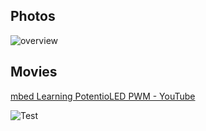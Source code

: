 ## Photos
![overview](https://github.com/shirokunet/mbedLearning/raw/master/images/IMG_20180928_151451.jpg)

## Movies
[mbed Learning PotentioLED PWM - YouTube](https://www.youtube.com/watch?v=I017oVp_V-c)

![Test](https://github.com/shirokunet/mbedLearning/raw/master/images/PotentioLED_PWM.gif)
